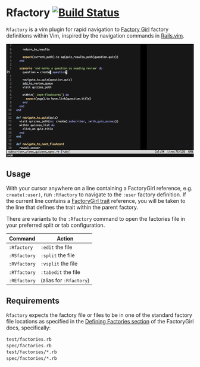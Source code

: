 Rfactory [![Build Status](https://travis-ci.org/christoomey/vim-rfactory.svg?branch=master)](https://travis-ci.org/christoomey/vim-rfactory)
============================================================================================================================================

`Rfactory` is a vim plugin for rapid navigation to [Factory Girl][] factory
definitions within Vim, inspired by the navigation commands in [Rails.vim][].

![rfactory navigation demo][]

[Factory Girl]: https://github.com/thoughtbot/factory_girl
[Rails.vim]: https://github.com/tpope/vim-rails
[rfactory navigation demo]: ./images/rfactory-navigation-demo.gif

Usage
-----

With your cursor anywhere on a line containing a FactoryGirl reference, e.g.
`create(:user)`, run `:Rfactory` to navigate to the `:user` factory
definition. If the current line contains a [FactoryGirl trait][] reference,
you will be taken to the line that defines the trait within the parent
factory.

There are variants to the `:Rfactory` command to open the factories file in
your preferred split or tab configuration.

[FactoryGirl trait]: https://github.com/thoughtbot/factory_girl/blob/master/GETTING_STARTED.md#traits

Command      | Action
-------------|-----------------
`:Rfactory`  | `:edit` the file
`:RSfactory` | `:split` the file
`:RVfactory` | `:vsplit` the file
`:RTfactory` | `:tabedit` the file
`:REfactory` | (alias for `:Rfactory`)

Requirements
------------

`Rfactory` expects the factory file or files to be in one of the standard
factory file locations as specified in the [Defining Factories section][] of the
FactoryGirl docs, specifically:

``` txt
test/factories.rb
spec/factories.rb
test/factories/*.rb
spec/factories/*.rb
```

[Defining Factories section]: https://github.com/thoughtbot/factory_girl/blob/master/GETTING_STARTED.md#defining-factories
